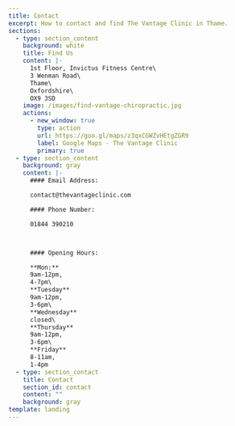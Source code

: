 ```yaml
---
title: Contact
excerpt: How to contact and find The Vantage Clinic in Thame.
sections:
  - type: section_content
    background: white
    title: Find Us
    content: |-
      1st Floor, Invictus Fitness Centre\
      3 Wenman Road\
      Thame\
      Oxfordshire\
      OX9 3SD
    image: /images/find-vantage-chiropractic.jpg
    actions:
      - new_window: true
        type: action
        url: https://goo.gl/maps/z3qxCGWZvHEtgZGR9
        label: Google Maps - The Vantage Clinic
        primary: true
  - type: section_content
    background: gray
    content: |-
      #### Email Address:

      contact@thevantageclinic.com

      #### Phone Number:

      01844 390210



      #### Opening Hours:

      **Mon:**
      9am-12pm,
      4-7pm\
      **Tuesday**
      9am-12pm,
      3-6pm\
      **Wednesday**
      closed\
      **Thursday** 
      9am-12pm,
      3-6pm\
      **Friday**
      8-11am,
      1-4pm
  - type: section_contact
    title: Contact
    section_id: contact
    content: ""
    background: gray
template: landing
---
```

